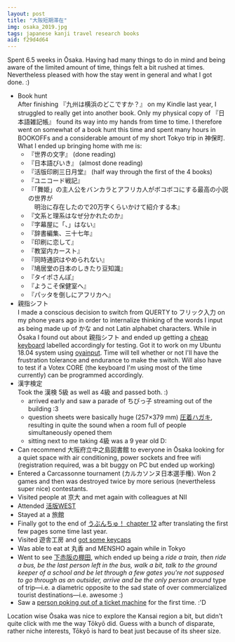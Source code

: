 ```yaml
---
layout: post
title: "大阪短期滞在"
img: osaka_2019.jpg
tags: japanese kanji travel research books
aid: f29d4d64
---
```


Spent 6.5 weeks in Ōsaka. Having had many things to do in mind and being aware of the limited amount of time, things felt a bit rushed at times. Nevertheless pleased with how the stay went in general and what I got done. :)

* Book hunt  
    After finishing 『九州は横浜のどこですか？』 on my Kindle last year, I struggled to really get into another book. Only my physical copy of 『日本語雑記帳』 found its way into my hands from time to time. I therefore went on somewhat of a book hunt this time and spent many hours in BOOKOFFs and a considerable amount of my short Tokyo trip in 神保町. What I ended up bringing home with me is:
    * 『世界の文字』 (done reading)
    * 『日本語びいき』 (almost done reading)
    * 『活版印刷三日月堂』 (half way through the first of the 4 books)
    * 『ユニコード戦記』
    * 『「舞姫」の主人公をバンカラとアフリカ人がボコボコにする最高の小説の世界が  
        　明治に存在したので20万字くらいかけて紹介する本』
    * 『文系と理系はなぜ分かれたのか』
    * 『字幕屋に「、」はない』
    * 『辞書編集、三十七年』
    * 『印刷に恋して』
    * 『教室内カースト』
    * 『同時通訳はやめられない』
    * 『鳩居堂の日本のしきたり豆知識』
    * 『タイポさんぽ』
    * 『ようこそ保健室へ』
    * 『パッタを倒しにアフリカへ』
* <span class="mixlang"><span class="swap" swap="Japanese thumb-shift input"><span class="inner">親指シフト</span></span></span>  
    I made a conscious decision to switch from QUERTY to <span class="mixlang"><span class="swap" swap="flick input"><span class="inner">フリック入力</span></span></span> on my phone years ago in order to internalize thinking of the words I input as being made up of <span class="mixlang"><span class="swap" swap="かな (kana)"><span class="inner">かな</span></span></span> and not Latin alphabet characters. While in Ōsaka I found out about <span class="mixlang"><span class="swap" swap="Japanese thumb-shift input"><span class="inner">親指シフト</span></span></span> and ended up getting a [cheap keyboard](https://www.amazon.co.jp/gp/product/B01I2ZI5NS/) labelled accordingly for testing. Got it to work on my Ubuntu 18.04 system using [oyainput](https://github.com/inwskatsube/oyainput). Time will tell whether or not I'll have the frustration tolerance and endurance to make the switch. Will also have to test if a Votex CORE (the keyboard I'm using most of the time currently) can be programmed accordingly.
* <span class="mixlang"><span class="swap" swap="Japan Kanji Aptitude Test"><span class="inner">漢字検定</span></span></span>  
    Took the <span class="mixlang"><span class="swap" swap="Japan Kanji Aptitude Test"><span class="inner">漢検</span></span></span> <span class="mixlang"><span class="swap" swap="level 5 (goes from 10 (easiest) to 1 (hardest))"><span class="inner">5級</span></span></span> as well as 4級 and passed both. :)
    * arrived early and saw a parade of <span class="mixlang"><span class="swap" swap="kids"><span class="inner">ちびっ子</span></span></span> streaming out of the building :3
    * question sheets were basically huge (257×379 mm) [<span class="mixlang"><span class="swap" swap="a type of unfold postcard often used in Japan for privacy sensitive information"><span class="inner">圧着ハガキ</span></span></span>](https://www.youtube.com/watch?v=z08twtN0E-E), resulting in quite the sound when a room full of people simultaneously opened them 
    * sitting next to me taking 4級 was a 9 year old D:
* Can recommend 大阪府立中之島図書館 to everyone in Ōsaka looking for a quiet space with air conditioning, power sockets and free wifi (registration required, was a bit buggy on PC but ended up working) 
* Entered a Carcassonne tournament (カルカソンヌ日本選手権). Won 2 games and then was destroyed twice by more serious (nevertheless super nice) contestants.
* Visited people at <span class="mixlang"><span class="swap" swap="Kyōto University"><span class="inner">京大</span></span></span> and met again with colleagues at NII
* Attended [活版WEST](https://www.kappan-west.com/)
* Stayed at a 旅館
* Finally got to the end of [うぶんちゅ！ chapter 12](https://gitlab.com/sirtetris/ubunchu-translation/commit/d60fa4e905bef04addbb3aa90078c8d588274053) after translating the first few pages some time last year.
* Visited 遊舎工房 and [got some keycaps](https://twitter.com/IllDepence/status/1150729524881047552)
* Was able to eat at 丸香 and MENSHO again while in Tokyo
* Went to see [<span class="mixlang"><span class="swap" swap="terraced rice-fields"><span class="inner">下赤阪の棚田</span></span></span>](https://twitter.com/IllDepence/status/1143489362497134593), which ended up being a *ride a train, then ride a bus, be the last person left in the bus, walk a bit, talk to the ground keeper of a school and be let through a few gates you're not supposed to go through as an outsider, arrive and be the only person around* type of trip—i.e. a diametric opposite to the sad state of over commercialized tourist destinations—i.e. awesome :)
* Saw a [person poking out of a ticket machine](/assets/img/blog/osaka_add_0.jpg) for the first time. :'D

Location wise Ōsaka was nice to explore the Kansai region a bit, but didn't quite click with me the way Tōkyō did. Guess with a bunch of disparate, rather niche interests, Tōkyō is hard to beat just because of its sheer size.